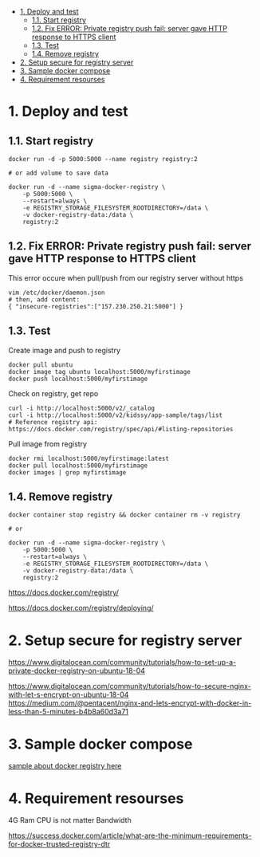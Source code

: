 - [1. Deploy and test](#1-deploy-and-test)
  - [1.1. Start registry](#11-start-registry)
  - [1.2. Fix ERROR: Private registry push fail: server gave HTTP response to HTTPS client](#12-fix-error-private-registry-push-fail-server-gave-http-response-to-https-client)
  - [1.3. Test](#13-test)
  - [1.4. Remove registry](#14-remove-registry)
- [2. Setup secure for registry server](#2-setup-secure-for-registry-server)
- [3. Sample docker compose](#3-sample-docker-compose)
- [4. Requirement resourses](#4-requirement-resourses)

# 1. Deploy and test

## 1.1. Start registry

```shell
docker run -d -p 5000:5000 --name registry registry:2

# or add volume to save data

docker run -d --name sigma-docker-registry \
    -p 5000:5000 \
    --restart=always \
    -e REGISTRY_STORAGE_FILESYSTEM_ROOTDIRECTORY=/data \
    -v docker-registry-data:/data \
    registry:2
```

## 1.2. Fix ERROR: Private registry push fail: server gave HTTP response to HTTPS client

This error occure when pull/push from our registry server without https

```shell
vim /etc/docker/daemon.json
# then, add content:
{ "insecure-registries":["157.230.250.21:5000"] }
```

## 1.3. Test

Create image and push to registry

```shell
docker pull ubuntu
docker image tag ubuntu localhost:5000/myfirstimage
docker push localhost:5000/myfirstimage
```

Check on registry, get repo

```shell
curl -i http://localhost:5000/v2/_catalog 
curl -i http://localhost:5000/v2/kidssy/app-sample/tags/list
# Reference registry api: https://docs.docker.com/registry/spec/api/#listing-repositories
```

Pull image from registry

```shell
docker rmi localhost:5000/myfirstimage:latest
docker pull localhost:5000/myfirstimage
docker images | grep myfirstimage
```

## 1.4. Remove registry

```shell
docker container stop registry && docker container rm -v registry

# or

docker run -d --name sigma-docker-registry \
    -p 5000:5000 \
    --restart=always \
    -e REGISTRY_STORAGE_FILESYSTEM_ROOTDIRECTORY=/data \
    -v docker-registry-data:/data \
    registry:2

```

https://docs.docker.com/registry/

https://docs.docker.com/registry/deploying/

# 2. Setup secure for registry server

https://www.digitalocean.com/community/tutorials/how-to-set-up-a-private-docker-registry-on-ubuntu-18-04

https://www.digitalocean.com/community/tutorials/how-to-secure-nginx-with-let-s-encrypt-on-ubuntu-18-04
https://medium.com/@pentacent/nginx-and-lets-encrypt-with-docker-in-less-than-5-minutes-b4b8a60d3a71

# 3. Sample docker compose

[sample about docker registry here](../../sample/devops/docker/docker-registry/Readme.md)

# 4. Requirement resourses

4G Ram
CPU is not matter
Bandwidth

https://success.docker.com/article/what-are-the-minimum-requirements-for-docker-trusted-registry-dtr
